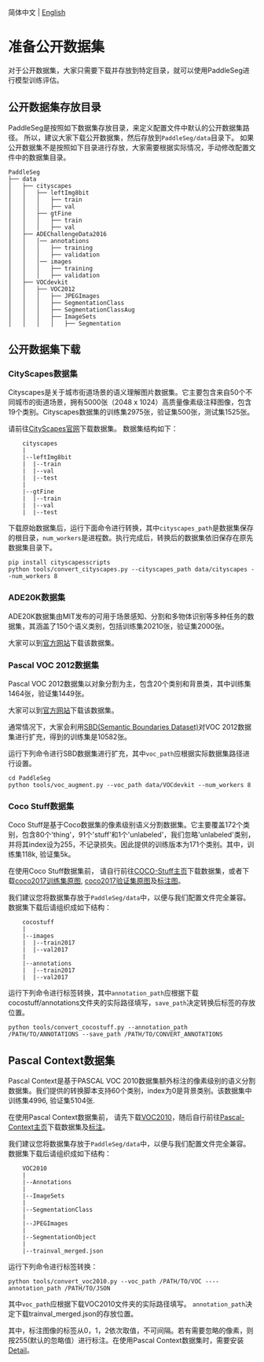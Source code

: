 简体中文 | [English](./pre_data.md)

# 准备公开数据集

对于公开数据集，大家只需要下载并存放到特定目录，就可以使用PaddleSeg进行模型训练评估。

## 公开数据集存放目录

PaddleSeg是按照如下数据集存放目录，来定义配置文件中默认的公开数据集路径。
所以，建议大家下载公开数据集，然后存放到`PaddleSeg/data`目录下。
如果公开数据集不是按照如下目录进行存放，大家需要根据实际情况，手动修改配置文件中的数据集目录。

```
PaddleSeg
├── data
│   ├── cityscapes
│   │   ├── leftImg8bit
│   │   │   ├── train
│   │   │   ├── val
│   │   ├── gtFine
│   │   │   ├── train
│   │   │   ├── val
│   ├── ADEChallengeData2016
│   │   │── annotations
│   │   │   ├── training
│   │   │   ├── validation
│   │   │── images
│   │   │   ├── training
│   │   │   ├── validation
│   ├── VOCdevkit
│   │   ├── VOC2012
│   │   │   ├── JPEGImages
│   │   │   ├── SegmentationClass
│   │   │   ├── SegmentationClassAug
│   │   │   ├── ImageSets
│   │   │   │   ├── Segmentation
```

## 公开数据集下载

### CityScapes数据集

Cityscapes是关于城市街道场景的语义理解图片数据集。它主要包含来自50个不同城市的街道场景，拥有5000张（2048 x 1024）高质量像素级注释图像，包含19个类别。Cityscapes数据集的训练集2975张，验证集500张，测试集1525张。

请前往[CityScapes官网](https://www.cityscapes-dataset.com/)下载数据集。
数据集结构如下：

```
    cityscapes
    |
    |--leftImg8bit
    |  |--train
    |  |--val
    |  |--test
    |
    |--gtFine
    |  |--train
    |  |--val
    |  |--test
```

下载原始数据集后，运行下面命令进行转换，其中`cityscapes_path`是数据集保存的根目录，`num_workers`是进程数。执行完成后，转换后的数据集依旧保存在原先数据集目录下。

```shell
pip install cityscapesscripts
python tools/convert_cityscapes.py --cityscapes_path data/cityscapes --num_workers 8
```

### ADE20K数据集

ADE20K数据集由MIT发布的可用于场景感知、分割和多物体识别等多种任务的数据集，其涵盖了150个语义类别，包括训练集20210张，验证集2000张。

大家可以到[官方网站](https://groups.csail.mit.edu/vision/datasets/ADE20K/)下载该数据集。

### Pascal VOC 2012数据集

Pascal VOC 2012数据集以对象分割为主，包含20个类别和背景类，其中训练集1464张，验证集1449张。

大家可以到[官方网站](http://host.robots.ox.ac.uk/pascal/VOC/)下载该数据集。

通常情况下，大家会利用[SBD(Semantic Boundaries Dataset)](http://home.bharathh.info/pubs/codes/SBD/download.html)对VOC 2012数据集进行扩充，得到的训练集是10582张。

运行下列命令进行SBD数据集进行扩充，其中`voc_path`应根据实际数据集路径进行设置。

```shell
cd PaddleSeg
python tools/voc_augment.py --voc_path data/VOCdevkit --num_workers 8
```

### Coco Stuff数据集

Coco Stuff是基于Coco数据集的像素级别语义分割数据集。它主要覆盖172个类别，包含80个'thing'，91个'stuff'和1个'unlabeled'，我们忽略'unlabeled'类别，并将其index设为255，不记录损失。因此提供的训练版本为171个类别。其中，训练集118k, 验证集5k。

在使用Coco Stuff数据集前， 请自行前往[COCO-Stuff主页](https://github.com/nightrome/cocostuff)下载数据集，或者下载[coco2017训练集原图](http://images.cocodataset.org/zips/train2017.zip), [coco2017验证集原图](http://images.cocodataset.org/zips/val2017.zip)及[标注图](http://calvin.inf.ed.ac.uk/wp-content/uploads/data/cocostuffdataset/stuffthingmaps_trainval2017.zip)。

我们建议您将数据集存放于`PaddleSeg/data`中，以便与我们配置文件完全兼容。数据集下载后请组织成如下结构：

```
    cocostuff
    |
    |--images
    |  |--train2017
    |  |--val2017
    |
    |--annotations
    |  |--train2017
    |  |--val2017
```  


运行下列命令进行标签转换，其中`annotation_path`应根据下载cocostuff/annotations文件夹的实际路径填写，`save_path`决定转换后标签的存放位置。

```shell
python tools/convert_cocostuff.py --annotation_path /PATH/TO/ANNOTATIONS --save_path /PATH/TO/CONVERT_ANNOTATIONS
```


## Pascal Context数据集

Pascal Context是基于PASCAL VOC 2010数据集额外标注的像素级别的语义分割数据集。我们提供的转换脚本支持60个类别，index为0是背景类别。该数据集中训练集4996, 验证集5104张.

在使用Pascal Context数据集前， 请先下载[VOC2010](http://host.robots.ox.ac.uk/pascal/VOC/voc2010/VOCtrainval_03-May-2010.tar)，随后自行前往[Pascal-Context主页](https://www.cs.stanford.edu/~roozbeh/pascal-context/)下载数据集及[标注](https://codalabuser.blob.core.windows.net/public/trainval_merged.json)。

我们建议您将数据集存放于`PaddleSeg/data`中，以便与我们配置文件完全兼容。数据集下载后请组织成如下结构：

```
    VOC2010
    |
    |--Annotations
    |
    |--ImageSets
    |
    |--SegmentationClass
    |  
    |--JPEGImages
    |
    |--SegmentationObject
    |
    |--trainval_merged.json
```

运行下列命令进行标签转换：

```shell
python tools/convert_voc2010.py --voc_path /PATH/TO/VOC ----annotation_path /PATH/TO/JSON
```
其中`voc_path`应根据下载VOC2010文件夹的实际路径填写。 `annotation_path`决定下载trainval_merged.json的存放位置。


其中，标注图像的标签从0，1，2依次取值，不可间隔。若有需要忽略的像素，则按255(默认的忽略值）进行标注。在使用Pascal Context数据集时，需要安装[Detail](https://github.com/zhanghang1989/detail-api)。
